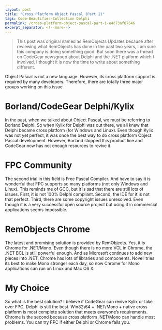 ```yaml
---
layout: post
title: "Cross Platform Object Pascal (Part I)"
tags: Code-Beautifier-Collection Delphi
permalink: /cross-platform-object-pascal-part-i-e4d73af87646
excerpt_separator: <!--more-->
---
```

> This post was original named as RemObjects Updates because after reviewing what RemObjects has done in the past two years, I am sure this company is doing something good. But soon there was a thread on CodeGear newsgroup about Delphi and the .NET platform which I involved, I thought it is now the time to write about something different.

Object Pascal is not a new language. However, its cross platform support is required by many developers. Therefore, there are totally three major groups working on this issue.
<!--more-->

# Borland/CodeGear Delphi/Kylix

In the past, when we talked about Object Pascal, we must be referring to Borland Delphi. So when Kylix for Delphi was out there, we all knew that Delphi became cross platform (for Windows and Linux). Even though Kylix was not yet perfect, it was once the best way to do cross platform Object Pascal development. However, Borland stopped this product line and CodeGear now has not enough resources to revive it.

# FPC Community

The second trial in this field is Free Pascal Compiler. And have to say it is wonderful that FPC supports so many platforms (not only Windows and Linux). This reminds me of GCC, but it is sad that there are still lots of issues. First, it is not 100% Delphi compliant. Second, the IDE for it is not that perfect. Third, there are some copyright issues unresolved. Even though it is a very successful open source project but using it in commercial applications seems impossible.

# RemObjects Chrome

The latest and promising solution is provided by RemObjects. Yes, it is Chrome for .NET/Mono. Even though there is no more VCL in Chrome, the .NET BCL is still powerful enough. And as Microsoft continues to add new pieces into .NET, Chrome has lots of libraries and components. Novell tries its best to make Mono stronger each day, so now Chrome for Mono applications can run on Linux and Mac OS X.

# My Choice

So what is the best solution? I believe if CodeGear can revive Kylix or take over FPC, Delphi is still the best. Win32\64 + .NET/Mono + native cross platform is most complete solution that meets everyone’s requirements. Chrome is the second because cross platform .NET/Mono can handle most problems. You can try FPC if either Delphi or Chrome fails you.